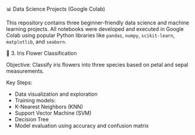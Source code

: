 📊 Data Science Projects (Google Colab)

This repository contains three beginner-friendly data science and machine learning projects. All notebooks were developed and executed in Google Colab using popular Python libraries like `pandas`, `numpy`, `scikit-learn`, `matplotlib`, and `seaborn`.

🌸 3. Iris Flower Classification

Objective: Classify iris flowers into three species based on petal and sepal measurements.

Key Steps:
- Data visualization and exploration
- Training models:
- K-Nearest Neighbors (KNN)
- Support Vector Machine (SVM)
- Decision Tree
- Model evaluation using accuracy and confusion matrix
